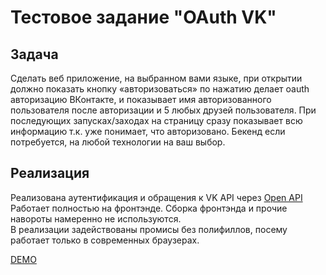 # Тестовое задание "OAuth VK"

## Задача
Сделать веб приложение, на выбранном вами языке, 
при открытии должно показать кнопку «авторизоваться» 
по нажатию делает oauth авторизацию ВКонтакте, и показывает 
имя авторизованного пользователя после авторизации и 5 любых 
друзей пользователя. При последующих запусках/заходах на 
страницу сразу показывает всю информацию т.к. уже понимает, 
что авторизовано. Бекенд если потребуется, на любой 
технологии на ваш выбор. 

## Реализация
Реализована аутентификация и обращения к VK API через [Open API](https://vk.com/dev/openapi)  
Работает полностью на фронтэнде. Сборка фронтэнда и прочие навороты намеренно не используются.  
В реализации задействованы промисы без полифиллов, посему работает только в современных браузерах.

[DEMO](http://test-oauth.karo-dev.ru/)
